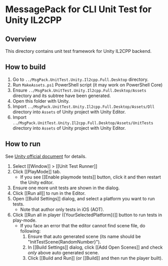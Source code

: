 MessagePack for CLI Unit Test for Unity IL2CPP
===

Overview
---
This directory contains unit test framework for Unity IL2CPP backend.

How to build
---

1. Go to `../MsgPack.UnitTest.Unity.Il2cpp.Full.Desktop` directory.
2. Run `MakeAssets.ps1` PowerShell script (it may work on PowerShell Core)
3. Ensure `../MsgPack.UnitTest.Unity.Il2cpp.Full.Desktop/Assets` directory and its subtree have been generated.
4. Open this folder with Unity.
5. Import `../MsgPack.UnitTest.Unity.Il2cpp.Full.Desktop/Assets/Dll` directory into `Assets` of Unity project with Unity Editor.
6. Import `../MsgPack.UnitTest.Unity.Il2cpp.Full.Desktop/Assets/UnitTests` directory into `Assets` of Unity project with Unity Editor.

How to run
---

See [Unity official document](https://docs.unity3d.com/Manual/testing-editortestsrunner.html) for details.

1. Select [[Window]] &gt; [[Unit Test Runner]]
2. Click [[PlayMode]] tab.
    * If you see [[Enable playmode tests]] button, click it and then restart the Unity editor.
3. Ensure one more unit tests are shown in the dialog.
4. Click [[Run all]] to run in the Editor.
5. Open [[Build Settings]] dialog, and select a platform you want to run tests.
    * Note that author only tests in iOS (AOT).
6. Click [[Run all in player ({YourSelectedPlatform})]] button to run tests in play-mode.
    * If you face an error that the editor cannot find scene file, do following:
        1. Ensure that auto generated scene (its name should be "InitTestScene{RandomNumber}").
        2. In [[Build Settings]] dialog, click [[Add Open Scenes]] and check *only* above auto generated scene.
        3. Click [[Build and Run]] (or [[Build]] and then run the player built).
